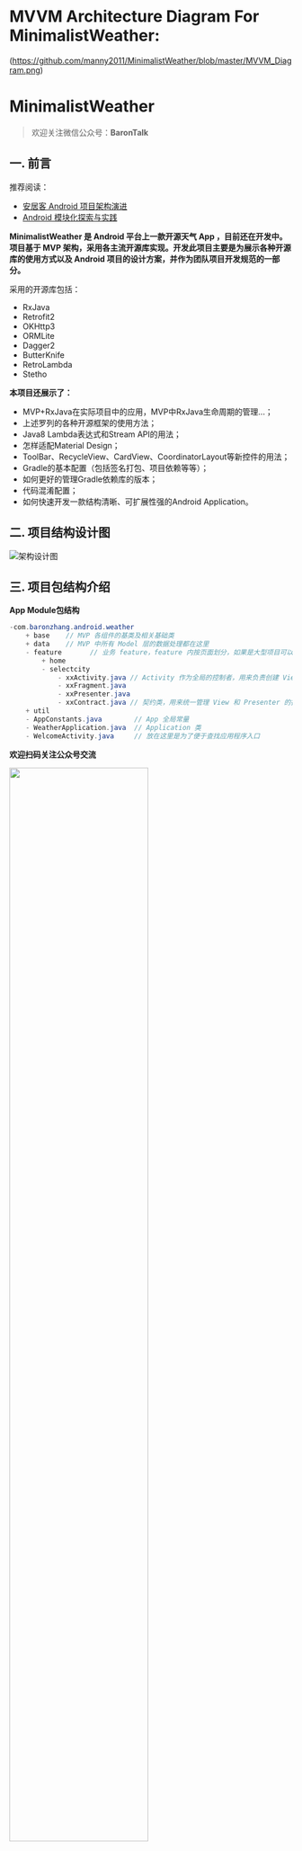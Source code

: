 # MVVM Architecture Diagram For MinimalistWeather:

(https://github.com/manny2011/MinimalistWeather/blob/master/MVVM_Diagram.png)






# MinimalistWeather

> 欢迎关注微信公众号：**BaronTalk**


## 一. 前言

推荐阅读：

* [安居客 Android 项目架构演进](https://mp.weixin.qq.com/s?__biz=MzU4ODM2MjczNA==&mid=2247483731&idx=1&sn=76bd5612ba723171b6ebac69aaf039f8&chksm=fddca7d2caab2ec4eec8736cf4005615c401984e2218a0cfc71dddfe3a204495c4e8a7312b4a&scene=38#wechat_redirect)
* [Android 模块化探索与实践](https://mp.weixin.qq.com/s?__biz=MzU4ODM2MjczNA==&mid=2247483732&idx=1&sn=b7ee1151b2c8ad2e997b8db39adf3267&chksm=fddca7d5caab2ec33905cc3350f31c0c98794774b0d04a01845565e3989b1f20205c7f432cb9&scene=38#wechat_redirect)

**MinimalistWeather 是 Android 平台上一款开源天气 App ，目前还在开发中。项目基于 MVP 架构，采用各主流开源库实现。开发此项目主要是为展示各种开源库的使用方式以及 Android 项目的设计方案，并作为团队项目开发规范的一部分。**

采用的开源库包括：

* RxJava
* Retrofit2
* OKHttp3
* ORMLite
* Dagger2
* ButterKnife
* RetroLambda
* Stetho

**本项目还展示了：**

* MVP+RxJava在实际项目中的应用，MVP中RxJava生命周期的管理...；
* 上述罗列的各种开源框架的使用方法；
* Java8 Lambda表达式和Stream API的用法；
* 怎样适配Material Design；
* ToolBar、RecycleView、CardView、CoordinatorLayout等新控件的用法；
* Gradle的基本配置（包括签名打包、项目依赖等等）；
* 如何更好的管理Gradle依赖库的版本；
* 代码混淆配置；
* 如何快速开发一款结构清晰、可扩展性强的Android Application。

## 二. 项目结构设计图

![架构设计图](framework_minimalist_weather.png)

## 三. 项目包结构介绍

**App Module包结构**

```Java
-com.baronzhang.android.weather
    + base	  // MVP 各组件的基类及相关基础类
    + data    // MVP 中所有 Model 层的数据处理都在这里
    - feature       // 业务 feature，feature 内按页面划分，如果是大型项目可以按业务模块划分，对于特大型项目建议走模块化（组件化）方案，每个业务模块再按照 MinimalistWeather 的分包规则来分包
        + home
        - selectcity
            - xxActivity.java // Activity 作为全局的控制者，用来负责创建 View 和 Presenter 的实例
            - xxFragment.java 
            - xxPresenter.java
            - xxContract.java // 契约类，用来统一管理 View 和 Presenter 的接口
    + util
    - AppConstants.java        // App 全局常量
    - WeatherApplication.java  // Application 类
    - WelcomeActivity.java     // 放在这里是为了便于查找应用程序入口
```

**欢迎扫码关注公众号交流**

<img src="http://ocjtywvav.bkt.clouddn.com/blog/common/qrcode1.png" width="70%" height="70%" />

## 三. 开源许可 [![Hex.pm](https://img.shields.io/hexpm/l/plug.svg)](https://www.apache.org/licenses/LICENSE-2.0)

```
Copyright 2017 Baron Zhang

Licensed under the Apache License, Version 2.0 (the "License");
you may not use this file except in compliance with the License.
You may obtain a copy of the License at

   http://www.apache.org/licenses/LICENSE-2.0

Unless required by applicable law or agreed to in writing, software
distributed under the License is distributed on an "AS IS" BASIS,
WITHOUT WARRANTIES OR CONDITIONS OF ANY KIND, either express or implied.
See the License for the specific language governing permissions and
limitations under the License.
```

